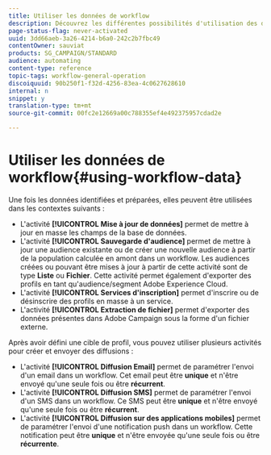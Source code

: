 ```yaml
---
title: Utiliser les données de workflow
description: Découvrez les différentes possibilités d'utilisation des données importées ou ciblées.
page-status-flag: never-activated
uuid: 3dd66aeb-3a26-4214-b6a0-242c2b7fbc49
contentOwner: sauviat
products: SG_CAMPAIGN/STANDARD
audience: automating
content-type: reference
topic-tags: workflow-general-operation
discoiquuid: 90b250f1-f32d-4256-83ea-4c0627628610
internal: n
snippet: y
translation-type: tm+mt
source-git-commit: 00fc2e12669a00c788355ef4e492375957cdad2e

---
```



# Utiliser les données de workflow{#using-workflow-data}

Une fois les données identifiées et préparées, elles peuvent être utilisées dans les contextes suivants :

* L'activité **[!UICONTROL Mise à jour de données]** permet de mettre à jour en masse les champs de la base de données.
* L'activité **[!UICONTROL Sauvegarde d'audience]** permet de mettre à jour une audience existante ou de créer une nouvelle audience à partir de la population calculée en amont dans un workflow. Les audiences créées ou pouvant être mises à jour à partir de cette activité sont de type **Liste** ou **Fichier**. Cette activité permet également d'exporter des profils en tant qu'audience/segment Adobe Experience Cloud.
* L'activité **[!UICONTROL Services d'inscription]** permet d'inscrire ou de désinscrire des profils en masse à un service.
* L'activité **[!UICONTROL Extraction de fichier]** permet d'exporter des données présentes dans Adobe Campaign sous la forme d'un fichier externe.

Après avoir défini une cible de profil, vous pouvez utiliser plusieurs activités pour créer et envoyer des diffusions :

* L'activité **[!UICONTROL Diffusion Email]** permet de paramétrer l'envoi d'un email dans un workflow. Cet email peut être **unique** et n'être envoyé qu'une seule fois ou être **récurrent**.
* L'activité **[!UICONTROL Diffusion SMS]** permet de paramétrer l'envoi d'un SMS dans un workflow. Ce SMS peut être **unique** et n'être envoyé qu'une seule fois ou être **récurrent**.
* L'activité **[!UICONTROL Diffusion sur des applications mobiles]** permet de paramétrer l'envoi d'une notification push dans un workflow. Cette notification peut être **unique** et n'être envoyée qu'une seule fois ou être **récurrente**.

